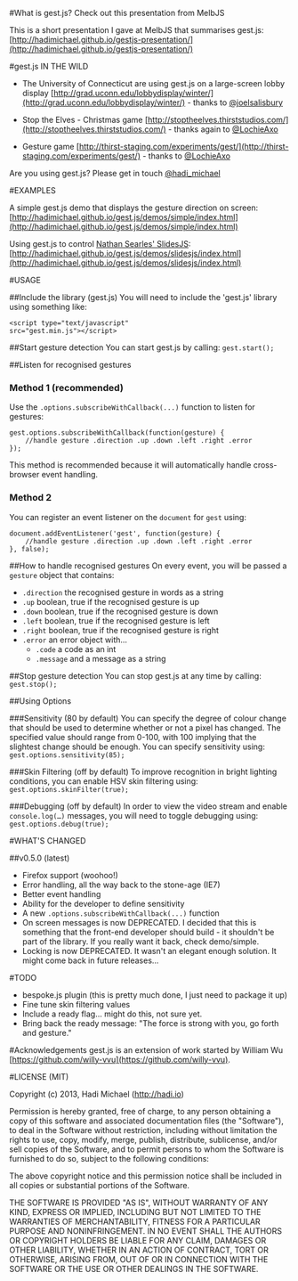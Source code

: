 #What is gest.js? Check out this presentation from MelbJS

This is a short presentation I gave at MelbJS that summarises gest.js: [http://hadimichael.github.io/gestjs-presentation/](http://hadimichael.github.io/gestjs-presentation/)

#gest.js IN THE WILD

- The University of Connecticut are using gest.js on a large-screen lobby display [http://grad.uconn.edu/lobbydisplay/winter/](http://grad.uconn.edu/lobbydisplay/winter/) - thanks to [@joelsalisbury](http://twitter.com/joelsalisbury)

- Stop the Elves - Christmas game [http://stoptheelves.thirststudios.com/](http://stoptheelves.thirststudios.com/) - thanks again to [@LochieAxo](http://twitter.com/LochieAxo)

- Gesture game [http://thirst-staging.com/experiments/gest/](http://thirst-staging.com/experiments/gest/) - thanks to [@LochieAxo](http://twitter.com/LochieAxo)

Are you using gest.js? Please get in touch [@hadi_michael](http://twitter.com/hadi_michael)

#EXAMPLES

A simple gest.js demo that displays the gesture direction on screen: [http://hadimichael.github.io/gest.js/demos/simple/index.html](http://hadimichael.github.io/gest.js/demos/simple/index.html)

Using gest.js to control [Nathan Searles' SlidesJS](http://www.slidesjs.com/): [http://hadimichael.github.io/gest.js/demos/slidesjs/index.html](http://hadimichael.github.io/gest.js/demos/slidesjs/index.html)

#USAGE

##Include the library (gest.js)
You will need to include the 'gest.js' library using something like:

<code>&lt;script type="text/javascript" src="gest.min.js"&gt;&lt;/script&gt;</code>

##Start gesture detection
You can start gest.js by calling:
<code>gest.start();</code>

##Listen for recognised gestures

### Method 1 (recommended)
Use the <code>.options.subscribeWithCallback(...)</code> function to listen for gestures:
<pre><code>gest.options.subscribeWithCallback(function(gesture) {
	//handle gesture .direction .up .down .left .right .error
});
</code></pre>
This method is recommended because it will automatically handle cross-browser event handling.

### Method 2
You can register an event listener on the <code>document</code> for <code>gest</code> using:
<pre><code>document.addEventListener('gest', function(gesture) {
	//handle gesture .direction .up .down .left .right .error
}, false);
</code></pre>

##How to handle recognised gestures
On every event, you will be passed a <code>gesture</code> object that contains:

- <code>.direction</code> the recognised gesture in words as a string
- <code>.up</code> boolean, true if the recognised gesture is up
- <code>.down</code> boolean, true if the recognised gesture is down
- <code>.left</code> boolean, true if the recognised gesture is left
- <code>.right</code> boolean, true if the recognised gesture is right
- <code>.error</code> an error object with...
	- <code>.code</code> a code as an int
	- <code>.message</code> and a message as a string

##Stop gesture detection
You can stop gest.js at any time by calling:
<code>gest.stop();</code>

##Using Options

###Sensitivity (80 by default)
You can specify the degree of colour change that should be used to determine whether or not a pixel has changed. The specified value should range from 0-100, with 100 implying that the slightest change should be enough. You can specify sensitivity using: <code>gest.options.sensitivity(85);</code>

###Skin Filtering (off by default)
To improve recognition in bright lighting conditions, you can enable HSV skin filtering using: <code>gest.options.skinFilter(true);</code>

###Debugging (off by default)
In order to view the video stream and enable <code>console.log(…)</code> messages, you will need to toggle debugging using: <code>gest.options.debug(true);</code>

#WHAT'S CHANGED

##v0.5.0 (latest)

- Firefox support (woohoo!)
- Error handling, all the way back to the stone-age (IE7)
- Better event handling
- Ability for the developer to define sensitivity
- A new <code>.options.subscribeWithCallback(...)</code> function
- On screen messages is now DEPRECATED. I decided that this is something that the front-end developer should build - it shouldn't be part of the library. If you really want it back, check demo/simple.
- Locking is now DEPRECATED. It wasn't an elegant enough solution. It might come back in future releases...

#TODO
- bespoke.js plugin (this is pretty much done, I just need to package it up)
- Fine tune skin filtering values
- Include a ready flag... might do this, not sure yet.
- Bring back the ready message: "The force is strong with you, go forth and gesture."

#Acknowledgements
gest.js is an extension of work started by William Wu [https://github.com/willy-vvu](https://github.com/willy-vvu).

#LICENSE (MIT)

Copyright (c) 2013, Hadi Michael (http://hadi.io)

Permission is hereby granted, free of charge, to any person obtaining a copy
of this software and associated documentation files (the "Software"), to deal
in the Software without restriction, including without limitation the rights
to use, copy, modify, merge, publish, distribute, sublicense, and/or sell
copies of the Software, and to permit persons to whom the Software is
furnished to do so, subject to the following conditions:

The above copyright notice and this permission notice shall be included in
all copies or substantial portions of the Software.

THE SOFTWARE IS PROVIDED "AS IS", WITHOUT WARRANTY OF ANY KIND, EXPRESS OR
IMPLIED, INCLUDING BUT NOT LIMITED TO THE WARRANTIES OF MERCHANTABILITY,
FITNESS FOR A PARTICULAR PURPOSE AND NONINFRINGEMENT. IN NO EVENT SHALL THE
AUTHORS OR COPYRIGHT HOLDERS BE LIABLE FOR ANY CLAIM, DAMAGES OR OTHER
LIABILITY, WHETHER IN AN ACTION OF CONTRACT, TORT OR OTHERWISE, ARISING FROM,
OUT OF OR IN CONNECTION WITH THE SOFTWARE OR THE USE OR OTHER DEALINGS IN
THE SOFTWARE.